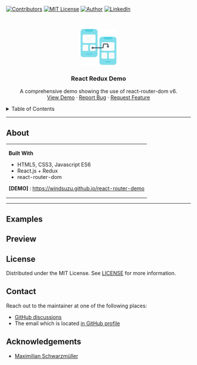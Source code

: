 <!--
*** Thanks for checking out the react-router-demo. If you have a suggestion
*** that would make this better, please fork the repo and create a pull request
*** or simply open an issue with the tag "enhancement".
*** Thanks again! Now go create something AMAZING! :D
***
*** To avoid retyping too much info. Do a search and replace for the following:
*** github_username (that is "windsuzu"), repo_name (that is "react-router-demo"), project_title, project_description
-->

<!-- [![Issues][issues-shield]][issues-url] -->
<!-- [![PR Welcome][pr-welcome-shield]](#contributing) -->
[![Contributors][contributors-shield]][contributors-url]
[![MIT License][license-shield]][license-url]
[![Author][author-shield]][author-url]
[![LinkedIn][linkedin-shield]][linkedin-url]


<!-- PROJECT LOGO -->
<br />
<p align="center">
  <a href="https://windsuzu.github.io/react-router-demo">
    <img src="public/logo.png" alt="Ux icons created by Flowicon - Flaticon" height="100">
  </a>

  <h3 align="center">React Redux Demo</h3>

  <p align="center">
    A comprehensive demo showing the use of react-router-dom v6.
    <br />
    <a href="https://windsuzu.github.io/react-router-demo">View Demo</a>
    ·
    <a href="https://github.com/windsuzu/react-router-demo/issues">Report Bug</a>
    ·
    <a href="https://github.com/windsuzu/react-router-demo/issues">Request Feature</a>
  </p>
</p>

<details>
<summary>Table of Contents</summary>

* [About](#about)
* [Examples](#examples)
  * [✨ Synchronous Events](#-synchronous-events)
  * [💫 Asynchronous Events](#-asynchronous-events)
    * [⭐ branch-01-inside-components](#-branch-01-inside-components)
    * [⭐⭐ branch-02-action-creator-thunk](#-branch-02-action-creator-thunk)
    * [⭐⭐⭐ branch-03-createAsyncThunk](#-branch-03-createasyncthunk)
* [Preview](#preview)
* [License](#license)
* [Contact](#contact)
* [Acknowledgements](#acknowledgements)

</details>

---

<!-- ABOUT THE PROJECT -->
## About

<table>
<tr>
<td>

**Built With**

* HTML5, CSS3, Javascript ES6
* React.js + Redux
* react-router-dom

**[DEMO]** : https://windsuzu.github.io/react-router-demo

</td>
</tr>
</table>

---

## Examples

## Preview

<!-- 
<p align="center">
  <img src="images/1.png" width=68%>
  <img src="images/2.png" width=22%>
</p> -->

## License

Distributed under the MIT License. See [LICENSE](https://github.com/windsuzu/react-router-demo/blob/main/LICENSE) for more information.

## Contact

Reach out to the maintainer at one of the following places:

* [GitHub discussions](https://github.com/windsuzu/react-router-demo/discussions)
* The email which is located [in GitHub profile](https://github.com/windsuzu)

## Acknowledgements

* [Maximilian Schwarzmüller](https://www.udemy.com/user/maximilian-schwarzmuller/)

[contributors-shield]: https://img.shields.io/github/contributors/windsuzu/react-router-demo.svg?style=for-the-badge
[contributors-url]: https://github.com/windsuzu/react-router-demo/graphs/contributors
[issues-shield]: https://img.shields.io/github/issues/windsuzu/react-router-demo.svg?style=for-the-badge
[issues-url]: https://github.com/windsuzu/react-router-demo/issues
[license-shield]: https://img.shields.io/github/license/windsuzu/react-router-demo.svg?style=for-the-badge&label=license
[license-url]: https://github.com/windsuzu/react-router-demo/blob/main/LICENSE
[linkedin-shield]: https://img.shields.io/badge/-LinkedIn-black.svg?style=for-the-badge&logo=linkedin&colorB=555
[linkedin-url]: https://linkedin.com/in/windsuzu
[pr-welcome-shield]: https://shields.io/badge/PRs-Welcome-ff69b4?style=for-the-badge
[author-shield]: https://shields.io/badge/Made_with_%E2%9D%A4_by-windsuzu-F4A92F?style=for-the-badge
[author-url]: https://github.com/windsuzu
